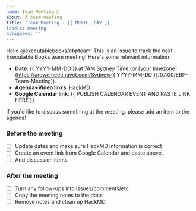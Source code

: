 ```yaml
---
name: Team Meeting 📅
about: A team meeting
title: 'Team Meeting - {{ MONTH, DAY }}
labels: meeting
assignees: ''
---
```


Hello @executablebooks/ebpteam! This is an issue to track the next Executable Books team meeting! Here's some relevant information:

- **Date**: {{ YYYY-MM-DD }} at 7AM Sydney Time (or [your timezone](https://arewemeetingyet.com/Sydney/{{ YYYY-MM-DD }}/07:00/EBP-Team-Meeting)).
- **Agenda+Video links**: [HackMD](https://hackmd.io/THymMOAmSICp8rJdB6_Z1w?edit)
- **Google Calendar link**: {{ PUBLISH CALENDAR EVENT AND PASTE LINK HERE }}

If you'd like to discuss something at the meeting, please add an item to the agenda!

### Before the meeting

- [ ] Update dates and make sure HackMD information is correct
- [ ] Create an event link from Google Calendar and paste above.
- [ ] Add discussion items
  
### After the meeting

- [ ] Turn any follow-ups into issues/comments/etc
- [ ] Copy the meeting notes to the docs
- [ ] Remove notes and clean up HackMD

